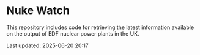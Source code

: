 # Nuke Watch

This repository includes code for retrieving the latest information available on the output of EDF nuclear power plants in the UK.

Last updated: 2025-06-20 20:17